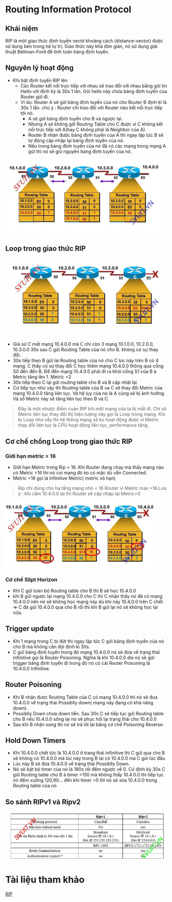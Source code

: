# Routing Information Protocol
## Khái niệm
RIP là một giao thức định tuyến vectơ khoảng cách (distance-vector) được sử dụng bên trong hệ tự trị. Giao thức này khá đơn giản, nó sử dụng giải thuật Bellman-Ford để tính toán bảng định tuyến.

## Nguyên lý hoạt động 
* Khi bật định tuyến RIP lên
    * Các Router kết nối trực tiếp với nhau sẽ trao đổi với nhau bằng gói tin Hello với định kỳ là 30s 1 lần. Gói hello này chứa bảng định tuyến của Router gửi đi.
    * Ví dụ: Router A sẽ gửi bảng định tuyến của nó cho Router B định kì là 30s 1 lần.
chú ý : Router chỉ trao đổi với Router nào kết nối trực tiếp tới nó.
        * A sẽ gửi bảng định tuyến cho B và ngược lại.
        * Nhưng A sẽ không gởi Routing Table cho C được vì C không kết nối trực tiếp với A(hay C không phải là Neighbor của A).
        * Router B nhận được bảng định tuyến của A thì ngay lập tức B sẽ tự động cập nhập lại bảng định tuyến của nó.
        * Nếu trong bảng định tuyến của nó đã có các mạng trong mạng A gửi thì nó sẽ giữ nguyên bảng định tuyến của nó.        

![](../CCNA/images/z3458581032792_928c47ac138a92a87f2bb751b92f36a0.jpg)  

## Loop trong giao thức RIP
![](../CCNA/images/z3458496305165_d47e84d46ef5926ce35d5f11153c8298.jpg)     
* Giả sử C mất mạng 10.4.0.0 mà C chỉ còn 3 mạng 10.1.0.0, 10.2.0.0, 10.3.0.0 30s sau C gửi Routing Table của nó cho B. không có sự thay đổi.
* 30s tiếp theo B gửi lai Routing table của nó cho C lúc này trên B có 4 mạng. C thấy có sự thay đổi C học thêm mạng 10.4.0.0 thông qua cổng S0 đến đến B. Để đến mạng 10.4.0.0 phải đi ra khỏi cổng S1 của B à Metric tăng lên 1. Metric =2
* 30s tiếp theo C lại gửi routing table cho B và B cập nhật lại
* Cứ tiếp tục như vậy thì Routing table của B va C sẽ thay đổi Metric của mạng 10.4.0.0 tăng liên tục. Và hệ lụy của nó là A cũng sẽ bị ảnh hưởng. Và số Metric này sẽ tăng liên tục theo B và C.

> Đây là một nhược điểm cuản RIP khi một mạng của ta bị mất đi. Chỉ sô Metric liên tục thay đổi thì hiện tượng này gọi là Loop trong mạng.
> Khi bị Loop như vầy thì hệ thống mạng sẽ ko hoạt động được vì Metric thay đổi liên tục là CPU hoạt động liên tục, performance tăng.

## Cơ chế chống Loop trong giao thức RIP
### Giới hạn metric = 16
* Giới hạn Metric trong Rip = 16. Khi Router đang chạy mà thấy mạng nào có Metric =16 thi nó coi mạng đó ko có mặc dù vẫn Connected.
* Metric =16 gọi là Infinitive Metric( metric vô hạn)
> Rip chỉ dùng cho hạ tầng mạng nhỏ < 16 Router vì Metric max =16.Lưu ý : khi cắm 10.4.0.0 lại thì Router sẽ cập nhập lại Metric=0 

![](../CCNA/images/z3458605502335_c8752431eb04ae9f5422185dcdd64bd1.jpg)
### Cơ chế Slipt Horizon        
- Khi C gửi toàn bộ Routing table cho B thì B sẽ học 10.4.0.0
- khi B gửi ngược lại mạng 10.4.0.0 cho C thì C nhận thấy nó đã có mạng 10.4.0.0 nên nó sẽ không học mạng này dù khi này 10.4.0.0 trên C chết.
=> C đã gửi 10.4.0.0 qua cho B rồi thì khi B gửi lại nó sẽ không học lại nữa.

## Trigger update 
- Khi 1 mạng trong C bị đứt thì ngay lập tức C gửi bảng định tuyến của nó cho B mà không cần đợi định kì 30s.
- C gửi bảng định tuyến trong đó mạng 10.4.0.0 nó sẽ đưa về trạng thái infinitive gọi là Router Poisoning. Nghĩa là khi 10.4.0.0 die nó sẽ gửi trigger bảng định tuyến đi trong đó nó có cái Router Poisoning là 10.4.0.0 Infinitive.    
## Router Poisoning
- Khi B nhận được Routing Table của C có mạng 10.4.0.0 thì nó sẽ đưa 10.4.0.0 về trạng thái Possiblly down( mạng này đang có khả năng down).
- Possiblly Down chưa down liền. Sau 30s C sẽ tiếp tục gửi Routing table cho B nếu 10.4.0.0 sống lại nó sẽ phục hồi lại trạng thái cho 10.4.0.0
- Sau khi B nhận xong thì nó sẽ trả lời lại bằng cơ chế Poisoning Reverse.
 ## Hold Down Timers
-   Khi 10.4.0.0 chết tức là 10.4.0.0 ở trang thái infinitive thì C gửi qua cho B sẽ không có 10.4.0.0 mà lúc này trong B lại có 10.4.0.0 mà C gửi lúc đầu.
-   Lúc này B sẽ đưa 10.4.0.0 về trạng thái Possiblly Down.
-   Nó sẽ bật bộ timer của nó là 180s rồi đếm ngược về 0. Cứ định kỳ 30s C gửi Routing table cho B à timer =150 mà không thấy 10.4.0.0 thì tiếp tục nó đếm xuống 120,90… đến khi timer =0 thì nó sẽ xóa 10.4.0.0 trong Routing table của nó


## So sánh RIPv1 và Ripv2
![](../CCNA/images/z3458639184567_92c088c3194295f37df1f93c0d85cdfd.jpg)    


# Tài liệu tham khảo
[RIP](https://securityzone.vn/t/bai-13-tim-hieu-ve-giao-thuc-dinh-tuyen-rip.78/)